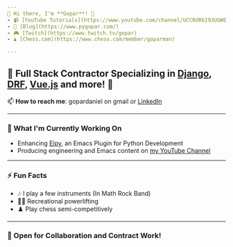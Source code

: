 ```yaml
---
👋 Hi there, I'm **Gopar**! 👋
- 📹 [YouTube Tutorials](https://www.youtube.com/channel/UCCRdRbI93UGW0AZttVH3SbA/playlists)
- 📝 [Blog](https://www.pygopar.com/)
- 🎮 [Twitch](https://www.twitch.tv/gopar)
- ♟️ [Chess.com](https://www.chess.com/member/goparman)

---
```


## 🐍 Full Stack Contractor Specializing in [Django](https://www.djangoproject.com/), [DRF](https://www.django-rest-framework.org/), [Vue.js](https://vuejs.org/) and more! 🐍

📫 **How to reach me**: gopardaniel on gmail or [LinkedIn](https://www.linkedin.com/in/daniel-gopar-756b945b/)

---

### 🚀 What I'm Currently Working On
- Enhancing [Elpy](https://github.com/jorgenschaefer/elpy/), an Emacs Plugin for Python Development
- Producing engineering and Emacs content on [my YouTube Channel](https://www.youtube.com/channel/UCCRdRbI93UGW0AZttVH3SbA/playlists)

---

### ⚡ Fun Facts
- 🎶 I play a few instruments (In Math Rock Band)
- 🏋️‍♂️ Recreational powerlifting
- ♟️ Play chess semi-competitively

---

### 🤝 Open for Collaboration and Contract Work!

